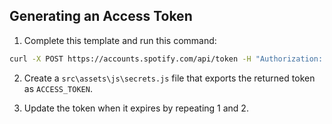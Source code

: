 ## Generating an Access Token

1. Complete this template and run this command:

```bash
curl -X POST https://accounts.spotify.com/api/token -H "Authorization: Basic <base64 encoded clientId:clientSecret>" -d grant_type=client_credentials
```

2. Create a `src\assets\js\secrets.js` file that exports the returned token as `ACCESS_TOKEN`.

3. Update the token when it expires by repeating 1 and 2.
